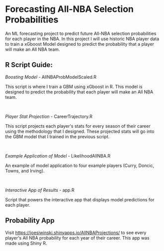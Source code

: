 # Forecasting All-NBA Selection Probabilities

An ML forecasting project to predict future All-NBA selection probabilities for each player in the NBA. In this project I will use historic NBA player data to train a xGboost Model designed to predict the probability that a player will make an All NBA team. 


## R Script Guide:

*Boosting Model* - AllNBAProbModelScaled.R

This script is where I train a GBM using xGboost in R. This model is designed to predict the probability that each player will make an All NBA team.

<br/>

*Player Stat Projection* - CareerTrajectory.R

This script projects each player's stats for every season of their career using the methodology that I designed. These projected stats will go into the GBM model that I trained in the previous script. 

<br/>

*Example Application of Model* - LikelihoodAllNBA.R

An example of model application to four example players (Curry, Doncic, Towns, and Irving).

<br/>

*Interactive App of Results* - app.R

Script that powers the interactive app that displays model predictions for each player.

## Probability App 

Visit https://joesiwinski.shinyapps.io/AllNBAProjections/ to see every player's All NBA probability for each year of their career. This app was made using Shiny R.
